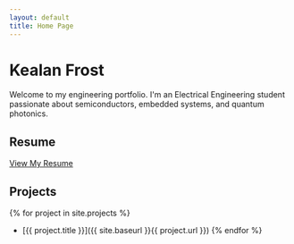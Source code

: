 ```yaml
---
layout: default
title: Home Page
---
```


# Kealan Frost

Welcome to my engineering portfolio. I'm an Electrical Engineering student passionate about semiconductors, embedded systems, and quantum photonics.

## Resume
[View My Resume](/portfolio/assets/Kealan_Frost_Resume.pdf)

## Projects

{% for project in site.projects %}
- [{{ project.title }}]({{ site.baseurl }}{{ project.url }})
{% endfor %}
